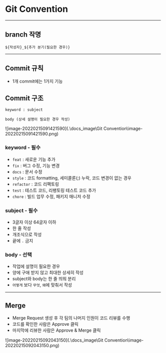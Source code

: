 # Git Convention

------



## branch 작명

```
${작성자}_${추가 분기(필요한 경우)}
```



------



## Commit 규칙

*  1개 commit에는 1가지 기능





## Commit 구조

```
keyword : subject 

body (상세 설명이 필요한 경우 작성)
```

![image-20220215091421590](.\docs_image\Git Convention\image-20220215091421590.png)

### keyword - 필수

-  `feat` : 새로운 기능 추가
-  `fix` : 버그 수정, 기능 변경
-  `docs` : 문서 수정
-  `style` : 코드 formatting, 세미콜론(;) 누락, 코드 변경이 없는 경우
-  `refactor` : 코드 리팩토링
-  `test` : 테스트 코드, 리팽토링 테스트 코드 추가
-  `chore` : 빌드 업무 수정, 패키지 매니저 수정

### subject - 필수

*  3글자 이상 64글자 이하
*  한 줄 작성
*  개조식으로 작성
*  끝에 `.` 금지

### body - 선택

*  작업에 설명이 필요한 경우
*  양에 구애 받지 않고 최대한 상세히 작성
*  subject와 body는 한 줄 띄워 분리
*  `어떻게` 보다 `무엇`, `왜`에 맞춰서 작성



------



## Merge

*  Merge Request 생성 후 각 팀의 나머지 인원이 코드 리뷰를 수행
*  코드를 확인한 사람은 Approve 클릭
*  마지막에 리뷰한 사람은 Approve & Merge 클릭

![image-20220215092043150](.\docs_image\Git Convention\image-20220215092043150.png)